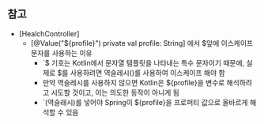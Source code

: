 ## 참고

- [HealchController]
  - [@Value("\${profile}") private val profile: String] 에서 $앞에 이스케이프 문자를 사용하는 이유 
    - `$ 기호는 Kotlin에서 문자열 템플릿을 나타내는 특수 문자이기 때문에, 실제로 $를 사용하려면 역슬레시(\)를 사용하여 이스케이프 해야 함
    - 만약 역슬레시를 사용하지 않으면 Kotlin은 ${profile}을 변수로 해석하려고 시도할 것이고, 이는 의도한 동작이 아니게 됨 
    - `\(역슬래시)를 넣어야 Spring이 ${profile}을 프로퍼티 값으로 올바르게 해석할 수 있음